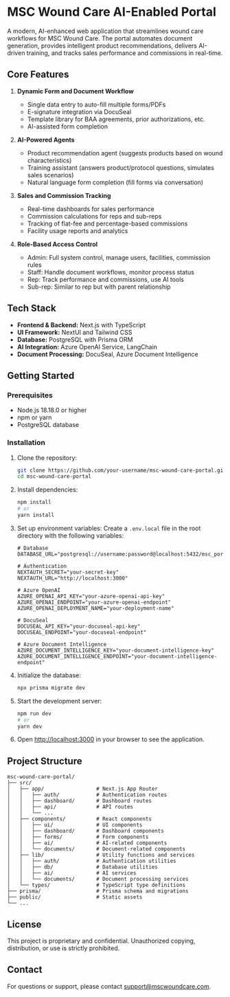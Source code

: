# MSC Wound Care AI-Enabled Portal

A modern, AI-enhanced web application that streamlines wound care workflows for MSC Wound Care. The portal automates document generation, provides intelligent product recommendations, delivers AI-driven training, and tracks sales performance and commissions in real-time.

## Core Features

1. **Dynamic Form and Document Workflow**
   - Single data entry to auto-fill multiple forms/PDFs
   - E-signature integration via DocuSeal
   - Template library for BAA agreements, prior authorizations, etc.
   - AI-assisted form completion

2. **AI-Powered Agents**
   - Product recommendation agent (suggests products based on wound characteristics)
   - Training assistant (answers product/protocol questions, simulates sales scenarios)
   - Natural language form completion (fill forms via conversation)

3. **Sales and Commission Tracking**
   - Real-time dashboards for sales performance
   - Commission calculations for reps and sub-reps
   - Tracking of flat-fee and percentage-based commissions
   - Facility usage reports and analytics

4. **Role-Based Access Control**
   - Admin: Full system control, manage users, facilities, commission rules
   - Staff: Handle document workflows, monitor process status
   - Rep: Track performance and commissions, use AI tools
   - Sub-rep: Similar to rep but with parent relationship

## Tech Stack

- **Frontend & Backend:** Next.js with TypeScript
- **UI Framework:** NextUI and Tailwind CSS
- **Database:** PostgreSQL with Prisma ORM
- **AI Integration:** Azure OpenAI Service, LangChain
- **Document Processing:** DocuSeal, Azure Document Intelligence

## Getting Started

### Prerequisites

- Node.js 18.18.0 or higher
- npm or yarn
- PostgreSQL database

### Installation

1. Clone the repository:
   ```bash
   git clone https://github.com/your-username/msc-wound-care-portal.git
   cd msc-wound-care-portal
   ```

2. Install dependencies:
   ```bash
   npm install
   # or
   yarn install
   ```

3. Set up environment variables:
   Create a `.env.local` file in the root directory with the following variables:
   ```
   # Database
   DATABASE_URL="postgresql://username:password@localhost:5432/msc_portal"
   
   # Authentication
   NEXTAUTH_SECRET="your-secret-key"
   NEXTAUTH_URL="http://localhost:3000"
   
   # Azure OpenAI
   AZURE_OPENAI_API_KEY="your-azure-openai-api-key"
   AZURE_OPENAI_ENDPOINT="your-azure-openai-endpoint"
   AZURE_OPENAI_DEPLOYMENT_NAME="your-deployment-name"
   
   # DocuSeal
   DOCUSEAL_API_KEY="your-docuseal-api-key"
   DOCUSEAL_ENDPOINT="your-docuseal-endpoint"
   
   # Azure Document Intelligence
   AZURE_DOCUMENT_INTELLIGENCE_KEY="your-document-intelligence-key"
   AZURE_DOCUMENT_INTELLIGENCE_ENDPOINT="your-document-intelligence-endpoint"
   ```

4. Initialize the database:
   ```bash
   npx prisma migrate dev
   ```

5. Start the development server:
   ```bash
   npm run dev
   # or
   yarn dev
   ```

6. Open [http://localhost:3000](http://localhost:3000) in your browser to see the application.

## Project Structure

```
msc-wound-care-portal/
├── src/
│   ├── app/                 # Next.js App Router
│   │   ├── auth/            # Authentication routes
│   │   ├── dashboard/       # Dashboard routes
│   │   ├── api/             # API routes
│   │   └── ...
│   ├── components/          # React components
│   │   ├── ui/              # UI components
│   │   ├── dashboard/       # Dashboard components
│   │   ├── forms/           # Form components
│   │   ├── ai/              # AI-related components
│   │   └── documents/       # Document-related components
│   ├── lib/                 # Utility functions and services
│   │   ├── auth/            # Authentication utilities
│   │   ├── db/              # Database utilities
│   │   ├── ai/              # AI services
│   │   └── documents/       # Document processing services
│   └── types/               # TypeScript type definitions
├── prisma/                  # Prisma schema and migrations
├── public/                  # Static assets
└── ...
```

## License

This project is proprietary and confidential. Unauthorized copying, distribution, or use is strictly prohibited.

## Contact

For questions or support, please contact [support@mscwoundcare.com](mailto:support@mscwoundcare.com).

